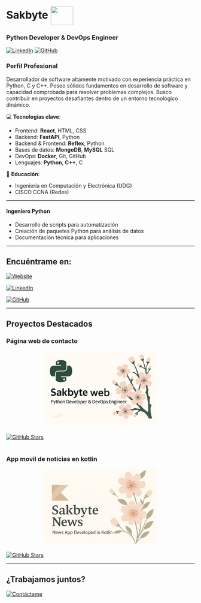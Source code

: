 # Sakbyte <img align="center" src="https://github.com/EmanuelBeltranDelgado/EmanuelBeltranDelgado/raw/main/sakura_blossom_dev_logo.png" width="60" height="50" />

### **Python Developer & DevOps Engineer**  

[![LinkedIn](https://img.shields.io/badge/LinkedIn-0077B5?style=for-the-badge&logo=linkedin&logoColor=white)](https://www.linkedin.com/in/emanuel-beltran-delgado-779b2a31b/)
[![GitHub](https://img.shields.io/badge/GitHub-181717?style=for-the-badge&logo=github&logoColor=white)](https://github.com/EmanuelBeltranDelgado)
<!-- [![WhatsApp](https://img.shields.io/badge/WhatsApp-25D366?style=for-the-badge&logo=whatsapp&logoColor=white)](https://wa.me/tunumerodetelefono)-->

### **Perfil Profesional**
Desarrollador de software altamente motivado con experiencia práctica en Python, C y C++. Poseo sólidos fundamentos en desarrollo de software y capacidad comprobada para resolver problemas complejos. Busco contribuir en proyectos desafiantes dentro de un entorno tecnológico dinámico.

💻 **Tecnologías clave**:  
- Frontend: **React**, HTML, CSS
- Backend: **FastAPI**, Python
- Backend & Frontend: **Reflex**, Python
- Bases de datos: **MongoDB**, **MySQL** SQL  
- DevOps: **Docker**, Git, GitHub 
- Lenguajes: **Python**, **C++**, C  

📜 **Educación**:  
- Ingeniería en Computación y Electrónica (UDG)  
- CISCO CCNA (Redes)  

---

#### **Ingeniero Python**
- Desarrollo de scripts para automatización  
- Creación de paquetes Python para análisis de datos
- Documentación técnica para aplicaciones  

---

## **Encuéntrame en:**  
[![Website](https://img.shields.io/badge/Web-Sakbyte-ffb7c5?style=for-the-badge&logo=vercel&logoColor=white)](https://sakurablossomdev-aqua-orca.reflex.run)

[![LinkedIn](https://img.shields.io/badge/LinkedIn-Sakbyte-0077B5?style=for-the-badge&logo=linkedin&logoColor=white)](https://www.linkedin.com/in/emanuel-beltran-delgado-779b2a31b)  

[![GitHub](https://img.shields.io/badge/GitHub-Sakbyte-181717?style=for-the-badge&logo=github&logoColor=white)](https://github.com/EmanuelBeltranDelgado)  

---

## **Proyectos Destacados**  

### **Página web de contacto**  
<a href="https://github.com/EmanuelBeltranDelgado/Sakbyte-web"><img src="https://github.com/EmanuelBeltranDelgado/EmanuelBeltranDelgado/blob/main/Pagina_web_repo_logo.png" width="300px" style="display: block; margin: 0 auto 5px auto;"/></a>  
[![GitHub Stars](https://img.shields.io/github/stars/EmanuelBeltranDelgado/Sakbyte-web?label=Repo&style=social)](https://github.com/EmanuelBeltranDelgado/Sakbyte-web)
#

### **App movil de noticias en kotlin** 
<a href="https://github.com/EmanuelBeltranDelgado/Noticias"><img src="https://github.com/EmanuelBeltranDelgado/EmanuelBeltranDelgado/blob/main/App_news_repo_logo.png" width="300px" style="display: block; margin: 0 auto 5px auto;"/></a>  
[![GitHub Stars](https://img.shields.io/github/stars/EmanuelBeltranDelgado/Noticias?label=Repo&style=social)](https://github.com/EmanuelBeltranDelgado/Noticias)

---

## **¿Trabajamos juntos?**  
[![Contáctame](https://img.shields.io/badge/Contáctame_por_email-D14836?style=for-the-badge&logo=gmail&logoColor=white)](mailto:emanuel.beltran5853@alumnos.udg.mx)
